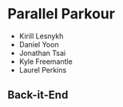 # Parallel Parkour

* Kirill Lesnykh
* Daniel Yoon
* Jonathan Tsai
* Kyle Freemantle
* Laurel Perkins

## Back-it-End